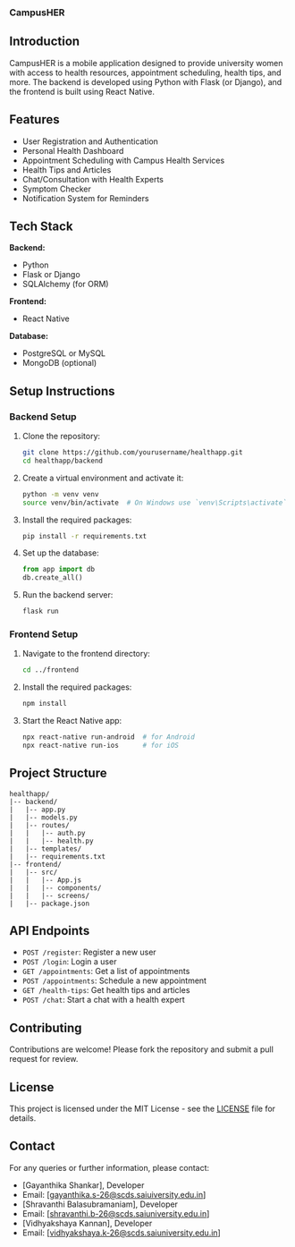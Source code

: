 ### CampusHER

## Introduction
CampusHER is a mobile application designed to provide university women with access to health resources, appointment scheduling, health tips, and more. The backend is developed using Python with Flask (or Django), and the frontend is built using React Native.

## Features
- User Registration and Authentication
- Personal Health Dashboard
- Appointment Scheduling with Campus Health Services
- Health Tips and Articles
- Chat/Consultation with Health Experts
- Symptom Checker
- Notification System for Reminders

## Tech Stack
**Backend:**
- Python
- Flask or Django
- SQLAlchemy (for ORM)

**Frontend:**
- React Native

**Database:**
- PostgreSQL or MySQL
- MongoDB (optional)

## Setup Instructions

### Backend Setup

1. Clone the repository:
    ```sh
    git clone https://github.com/yourusername/healthapp.git
    cd healthapp/backend
    ```

2. Create a virtual environment and activate it:
    ```sh
    python -m venv venv
    source venv/bin/activate  # On Windows use `venv\Scripts\activate`
    ```

3. Install the required packages:
    ```sh
    pip install -r requirements.txt
    ```

4. Set up the database:
    ```python
    from app import db
    db.create_all()
    ```

5. Run the backend server:
    ```sh
    flask run
    ```

### Frontend Setup

1. Navigate to the frontend directory:
    ```sh
    cd ../frontend
    ```

2. Install the required packages:
    ```sh
    npm install
    ```

3. Start the React Native app:
    ```sh
    npx react-native run-android  # for Android
    npx react-native run-ios      # for iOS
    ```

## Project Structure
```plaintext
healthapp/
|-- backend/
|   |-- app.py
|   |-- models.py
|   |-- routes/
|   |   |-- auth.py
|   |   |-- health.py
|   |-- templates/
|   |-- requirements.txt
|-- frontend/
|   |-- src/
|   |   |-- App.js
|   |   |-- components/
|   |   |-- screens/
|   |-- package.json
```

## API Endpoints
- `POST /register`: Register a new user
- `POST /login`: Login a user
- `GET /appointments`: Get a list of appointments
- `POST /appointments`: Schedule a new appointment
- `GET /health-tips`: Get health tips and articles
- `POST /chat`: Start a chat with a health expert

## Contributing
Contributions are welcome! Please fork the repository and submit a pull request for review.

## License
This project is licensed under the MIT License - see the [LICENSE](LICENSE) file for details.

## Contact
For any queries or further information, please contact:
- [Gayanthika Shankar], Developer
- Email: [gayanthika.s-26@scds.saiuiversity.edu.in]
- [Shravanthi Balasubramaniam], Developer
- Email: [shravanthi.b-26@scds.saiuniversity.edu.in]
- [Vidhyakshaya Kannan], Developer
- Email: [vidhyakshaya.k-26@scds.saiuniversity.edu.in]

